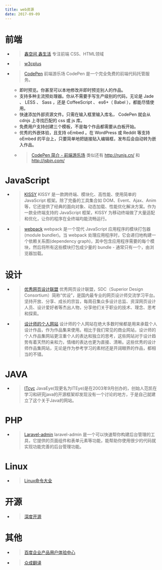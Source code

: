 ```yaml
---
title: web资源
date: 2017-09-09
---
```



# 前端

* > [鑫空间 鑫生活](http://www.zhangxinxu.com/)
专注前端 CSS、HTML领域
* > [w3cplus](https://www.w3cplus.com/)
* > [CodePen](https://blog.codepen.io/)
前端游乐场 CodePen 是一个完全免费的前端代码托管服务。
	* 即时预览。你甚至可以本地修改并即时预览别人的作品。
	* 支持多种主流预处理器。你从不需要手写生产级别的代码，无论是 Jade 、 LESS 、 Sass ，还是 CoffeeScript 、 es6+（ Babel ），都能尽情使用。
	* 快速添加外部资源文件。只需在输入框里输入库名， CodePen 就会从 cdnjs 上寻找匹配的 css 或 js 库。
	* 免费用户支持创建三个模板，不是每个作品都需要从白板开始。
	* 优秀的外嵌体验，且支持 oEmbed 。在 WordPress 或 Reddit 等支持 oEmbed 的平台上，只要简单地把链接贴入编辑框，发布后会自动转为嵌入作品。
    * > [CodePen 简介 - 前端游乐场](https://www.v2ex.com/t/315023)
 	类似还有 http://runjs.cn/ 和  http://jsbin.com/ 

# JavaScript 
* > [KISSY](http://docs.kissyui.com/)
KISSY 是一款跨终端、模块化、高性能、使用简单的 JavaScript 框架。除了完备的工具集合如 DOM、Event、Ajax、Anim 等，它还提供了经典的面向对象、动态加载、性能优化解决方案。作为一款全终端支持的 JavaScript 框架，KISSY 为移动终端做了大量适配和优化，让你的程序在全终端均能流畅运行。
* > [webpack](https://doc.webpack-china.org/)
webpack 是一个现代 JavaScript 应用程序的模块打包器(module bundler)。当 webpack 处理应用程序时，它会递归地构建一个依赖关系图(dependency graph)，其中包含应用程序需要的每个模块，然后将所有这些模块打包成少量的 bundle - 通常只有一个，由浏览器加载。

# 设计
* > [优秀网页设计联盟](http://www.uisdc.com/)
优秀网页设计联盟，SDC（Superior Design Consortium）简称“优设”，是国内最专业的网页设计师交流学习平台。坚持开放、分享、成长的宗旨，每周召集众多设计总监、资深网页设计人员、设计爱好者等杰出人物，分享他们关于职业的技术、理念、思考和探索。
* > [设计师的个人网站](http://www.uisdc.com/new-portfolio-sites-october-2017)
设计师的个人网站在绝大多数时候都是用来承载个人设计作品，作为作品集来使用。相比于我们常见的商业网站，设计师的个人作品集网站更注重个人的表达和独立的思考，这些网站对于设计趋势有着天然的亲和力，情绪的表达也更为直接、清晰。这些优秀的设计师作品集网站，无论是作为参考学习的素材还是开阔眼界的作品，都相当的不错。

# JAVA
* > [ITcyc](http://www.iteye.com/)
JavaEye(现更名为ITEye)是在2003年9月创办的，创始人范凯在学习和研究java的开源框架却发现没有一个讨论的地方，于是自己就建立了这个关于Java的网站。

# PHP
* > [Laravel-admin](http://laravel-admin.org/)
laravel-admin 是一个可以快速帮你构建后台管理的工具，它提供的页面组件和表单元素等功能，能帮助你使用很少的代码就实现功能完善的后台管理功能。

# Linux 
* > [Linux命令大全](http://man.linuxde.net/)

# 开源

* > [深度开源](http://www.open-open.com/)

# 其他
* > [百度企业产品用户体验中心](http://eux.baidu.com/)
* > [众成翻译](http://www.zcfy.cc/read/discovery)

